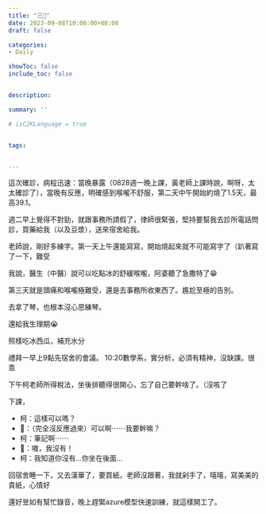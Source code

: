```yaml
---
title: "三🐑"
date: 2023-09-08T10:00:00+08:00
draft: false

categories:
- Daily

showToc: false
include_toc: false


description: 

summary: ''

# isCJKLanguage = true


tags:


---
```

這次確診，病程迅速：當晚暴露（0828週一晚上課，黃老師上課時說，啊呀，太太確診了），當晚有反應，明確感到喉嚨不舒服，第二天中午開始約燒了1.5天，最高39.1。

週二早上覺得不對勁，就跟事務所請假了，律師很緊張，堅持要幫我去診所電話問診，買藥給我（以及豆漿），送來宿舍給我。

老師說，剛好多練字。第一天上午還能寫寫，開始燒起來就不可能寫字了（趴著寫了一下，難受

我說，醫生（中醫）說可以吃點冰的舒緩喉嚨，阿婆聽了急撒特了😁

第三天就是頭痛和喉嚨極難受，還是去事務所收東西了。尷尬至極的告別。

去拿了琴，也根本沒心思練琴。

還給我生理期😭

照樣吃冰西瓜，補充水分

禮拜一早上9點先宿舍的會議。
10:20數學系，實分析，必須有精神，沒缺課。很乖

下午柯老師所得稅法，坐後排聽得很開心，忘了自己要幹啥了。（沒咳了

下課，

- 柯：這樣可以嗎？
- 🐰：（完全沒反應過來）可以啊⋯⋯我要幹嘛？
- 柯：筆記啊⋯⋯
- 🐰：嗷，我沒有！
- 柯：我知道你沒有…你坐在後面…

回宿舍睡一下，又去漢華了，要買紙，老師沒跟著，我就剁手了，嘻嘻，寫美美的貴紙，心情好

還好昱如有幫忙錄音，晚上趕緊azure模型快速訓練，就這樣開工了。